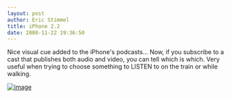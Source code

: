 ```yaml
---
layout: post
author: Eric Stimmel
title: iPhone 2.2
date: 2008-11-22 19:36:50
--- 
```



Nice visual cue added to the iPhone's podcasts... Now, if you subscribe to a cast that publishes both audio and video, you can tell which is which. Very useful when trying to choose something to LISTEN to on the train or while walking.

[![image][]][image]

  [image]: http://www.stimmelopolis.com/blog/wp-content/uploads/2008/11/p-480-320-8bb38048-caf9-4617-813d-98060b468ed4.jpeg

